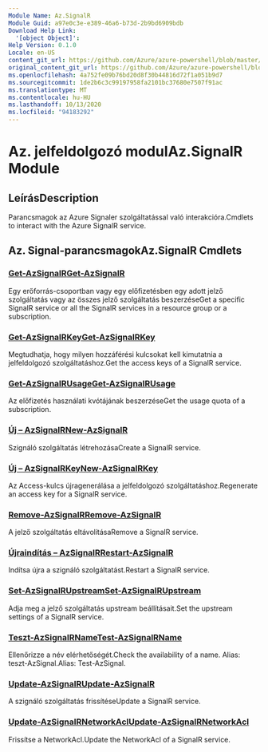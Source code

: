 ```yaml
---
Module Name: Az.SignalR
Module Guid: a97e0c3e-e389-46a6-b73d-2b9bd6909bdb
Download Help Link:
  '[object Object]': 
Help Version: 0.1.0
Locale: en-US
content_git_url: https://github.com/Azure/azure-powershell/blob/master/src/SignalR/SignalR/help/Az.SignalR.md
original_content_git_url: https://github.com/Azure/azure-powershell/blob/master/src/SignalR/SignalR/help/Az.SignalR.md
ms.openlocfilehash: 4a752fe09b76bd20d8f30b44816d72f1a051b9d7
ms.sourcegitcommit: 1de2b6c3c99197958fa2101bc37680e7507f91ac
ms.translationtype: MT
ms.contentlocale: hu-HU
ms.lasthandoff: 10/13/2020
ms.locfileid: "94183292"
---
```

# <span data-ttu-id="5fee6-101">Az. jelfeldolgozó modul</span><span class="sxs-lookup"><span data-stu-id="5fee6-101">Az.SignalR Module</span></span>
## <span data-ttu-id="5fee6-102">Leírás</span><span class="sxs-lookup"><span data-stu-id="5fee6-102">Description</span></span>
<span data-ttu-id="5fee6-103">Parancsmagok az Azure Signaler szolgáltatással való interakcióra.</span><span class="sxs-lookup"><span data-stu-id="5fee6-103">Cmdlets to interact with the Azure SignalR service.</span></span>

## <span data-ttu-id="5fee6-104">Az. Signal-parancsmagok</span><span class="sxs-lookup"><span data-stu-id="5fee6-104">Az.SignalR Cmdlets</span></span>
### [<span data-ttu-id="5fee6-105">Get-AzSignalR</span><span class="sxs-lookup"><span data-stu-id="5fee6-105">Get-AzSignalR</span></span>](Get-AzSignalR.md)
<span data-ttu-id="5fee6-106">Egy erőforrás-csoportban vagy egy előfizetésben egy adott jelző szolgáltatás vagy az összes jelző szolgáltatás beszerzése</span><span class="sxs-lookup"><span data-stu-id="5fee6-106">Get a specific SignalR service or all the SignalR services in a resource group or a subscription.</span></span>

### [<span data-ttu-id="5fee6-107">Get-AzSignalRKey</span><span class="sxs-lookup"><span data-stu-id="5fee6-107">Get-AzSignalRKey</span></span>](Get-AzSignalRKey.md)
<span data-ttu-id="5fee6-108">Megtudhatja, hogy milyen hozzáférési kulcsokat kell kimutatnia a jelfeldolgozó szolgáltatáshoz.</span><span class="sxs-lookup"><span data-stu-id="5fee6-108">Get the access keys of a SignalR service.</span></span>

### [<span data-ttu-id="5fee6-109">Get-AzSignalRUsage</span><span class="sxs-lookup"><span data-stu-id="5fee6-109">Get-AzSignalRUsage</span></span>](Get-AzSignalRUsage.md)
<span data-ttu-id="5fee6-110">Az előfizetés használati kvótájának beszerzése</span><span class="sxs-lookup"><span data-stu-id="5fee6-110">Get the usage quota of a subscription.</span></span>

### [<span data-ttu-id="5fee6-111">Új – AzSignalR</span><span class="sxs-lookup"><span data-stu-id="5fee6-111">New-AzSignalR</span></span>](New-AzSignalR.md)
<span data-ttu-id="5fee6-112">Szignáló szolgáltatás létrehozása</span><span class="sxs-lookup"><span data-stu-id="5fee6-112">Create a SignalR service.</span></span>

### [<span data-ttu-id="5fee6-113">Új – AzSignalRKey</span><span class="sxs-lookup"><span data-stu-id="5fee6-113">New-AzSignalRKey</span></span>](New-AzSignalRKey.md)
<span data-ttu-id="5fee6-114">Az Access-kulcs újragenerálása a jelfeldolgozó szolgáltatáshoz.</span><span class="sxs-lookup"><span data-stu-id="5fee6-114">Regenerate an access key for a SignalR service.</span></span>

### [<span data-ttu-id="5fee6-115">Remove-AzSignalR</span><span class="sxs-lookup"><span data-stu-id="5fee6-115">Remove-AzSignalR</span></span>](Remove-AzSignalR.md)
<span data-ttu-id="5fee6-116">A jelző szolgáltatás eltávolítása</span><span class="sxs-lookup"><span data-stu-id="5fee6-116">Remove a SignalR service.</span></span>

### [<span data-ttu-id="5fee6-117">Újraindítás – AzSignalR</span><span class="sxs-lookup"><span data-stu-id="5fee6-117">Restart-AzSignalR</span></span>](Restart-AzSignalR.md)
<span data-ttu-id="5fee6-118">Indítsa újra a szignáló szolgáltatást.</span><span class="sxs-lookup"><span data-stu-id="5fee6-118">Restart a SignalR service.</span></span>

### [<span data-ttu-id="5fee6-119">Set-AzSignalRUpstream</span><span class="sxs-lookup"><span data-stu-id="5fee6-119">Set-AzSignalRUpstream</span></span>](Set-AzSignalRUpstream.md)
<span data-ttu-id="5fee6-120">Adja meg a jelző szolgáltatás upstream beállításait.</span><span class="sxs-lookup"><span data-stu-id="5fee6-120">Set the upstream settings of a SignalR service.</span></span>

### [<span data-ttu-id="5fee6-121">Teszt-AzSignalRName</span><span class="sxs-lookup"><span data-stu-id="5fee6-121">Test-AzSignalRName</span></span>](Test-AzSignalRName.md)
<span data-ttu-id="5fee6-122">Ellenőrizze a név elérhetőségét.</span><span class="sxs-lookup"><span data-stu-id="5fee6-122">Check the availability of a name.</span></span> <span data-ttu-id="5fee6-123">Alias: teszt-AzSignal.</span><span class="sxs-lookup"><span data-stu-id="5fee6-123">Alias: Test-AzSignal.</span></span>

### [<span data-ttu-id="5fee6-124">Update-AzSignalR</span><span class="sxs-lookup"><span data-stu-id="5fee6-124">Update-AzSignalR</span></span>](Update-AzSignalR.md)
<span data-ttu-id="5fee6-125">A szignáló szolgáltatás frissítése</span><span class="sxs-lookup"><span data-stu-id="5fee6-125">Update a SignalR service.</span></span>

### [<span data-ttu-id="5fee6-126">Update-AzSignalRNetworkAcl</span><span class="sxs-lookup"><span data-stu-id="5fee6-126">Update-AzSignalRNetworkAcl</span></span>](Update-AzSignalRNetworkAcl.md)
<span data-ttu-id="5fee6-127">Frissítse a NetworkAcl.</span><span class="sxs-lookup"><span data-stu-id="5fee6-127">Update the NetworkAcl of a SignalR service.</span></span>

